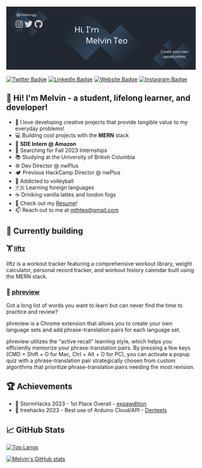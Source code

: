 [![Melvin's GitHub Header](./assets/GithubHeader.png)](https://meleongg.github.io)

[![Twitter Badge](https://img.shields.io/badge/Twitter-Profile-informational?style=flat&logo=twitter&logoColor=white&color=1CA2F1)](https://twitter.com/meleongg)
[![LinkedIn Badge](https://img.shields.io/badge/LinkedIn-Profile-informational?style=flat&logo=linkedin&logoColor=white&color=0D76A8)](https://www.linkedin.com/in/melvinhteo/)
[![Website Badge](https://img.shields.io/badge/-Website-e4405f?style=flat-square&logo=google-chrome&logoColor=white)](https://melvinteo.com)
[![Instagram Badge](https://img.shields.io/badge/-Instagram-e4405f?style=flat-square&logo=Instagram&logoColor=white)](https://www.instagram.com/meleongg)

## 👋 Hi! I'm Melvin - a student, lifelong learner, and developer!

- 🧠 I love developing creative projects that provide tangible value to my everyday problems!
- 💻 Building cool projects with the **MERN** stack 
- 👔 **SDE Intern @ Amazon**
- 👀 Searching for Fall 2023 Internships
- 📚 Studying at the University of British Columbia
- ⚙️ Dev Director @ nwPlus
- 🏕️ Previous HackCamp Director @ nwPlus
- 🏐 Addicted to volleyball 
- 🇫🇷 Learning foreign languages 
- ☕ Drinking vanilla lattes and london fogs
- 📝 Check out my [Resume](https://meleongg.github.io/resume/)!
- 📫 Reach out to me at mthteo@gmail.com

## 🔭 Currently building
### 🏋️ [liftz](https://liftz-workout-tracker.vercel.app/) 
liftz is a workout tracker featuring a comprehensive workout library, weight calculator, personal record tracker, and workout history calendar built using the MERN stack. 

### 🔖 [phreview](https://chrome.google.com/webstore/detail/phreview-custom-language/fmdbfblejhabdfpejeemcedelgkdoggj?hl=en-GB&authuser=0) 
Got a long list of words you want to learn but can never find the time to practice and review? 

phreview is a Chrome extension that allows you to create your own language sets and add phrase-translation pairs for each language set. 

phreview utilizes the "active recall" learning style, which helps you efficiently memorize your phrase-translation pairs. By pressing a few keys (CMD + Shift + O for Mac, Ctrl + Alt + O for PC), you can activate a popup quiz with a phrase-translation pair strategically chosen from custom algorithms that prioritize phrase-translation pairs needing the most revision.

## 🏆 Achievements
- 🏅 StormHacks 2023 - 1st Place Overall - [expawdition](https://github.com/expawdition)
- 🤖 treehacks 2023 - Best use of Arduino Cloud/API - [Denteels](https://github.com/adahe8/dental-pain-tracker)

## &#x1f4c8; GitHub Stats
[![Top Langs](https://github-readme-stats.vercel.app/api/top-langs/?username=meleongg&hide=jupyter%20notebook&layout=compact&title_color=FFFFFF&text_color=c9cacc&icon_color=30475E&bg_color=222831)](https://github.com/anuraghazra/github-readme-stats)

[![Melvin's GitHub stats](https://github-readme-stats.vercel.app/api?username=meleongg&show_icons=true&title_color=FFFFFF&text_color=c9cacc&icon_color=30475E&bg_color=222831)](https://github.com/anuraghazra/github-readme-stats)
